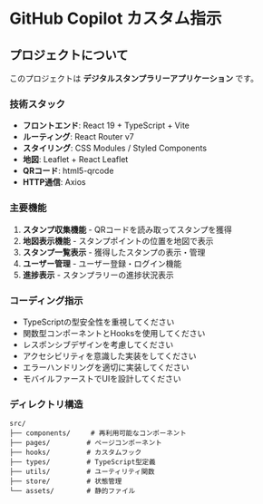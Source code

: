 # GitHub Copilot カスタム指示

<!-- Use this file to provide workspace-specific custom instructions to Copilot. For more details, visit https://code.visualstudio.com/docs/copilot/copilot-customization#_use-a-githubcopilotinstructionsmd-file -->

## プロジェクトについて

このプロジェクトは **デジタルスタンプラリーアプリケーション** です。

### 技術スタック
- **フロントエンド**: React 19 + TypeScript + Vite
- **ルーティング**: React Router v7
- **スタイリング**: CSS Modules / Styled Components
- **地図**: Leaflet + React Leaflet
- **QRコード**: html5-qrcode
- **HTTP通信**: Axios

### 主要機能
1. **スタンプ収集機能** - QRコードを読み取ってスタンプを獲得
2. **地図表示機能** - スタンプポイントの位置を地図で表示
3. **スタンプ一覧表示** - 獲得したスタンプの表示・管理
4. **ユーザー管理** - ユーザー登録・ログイン機能
5. **進捗表示** - スタンプラリーの進捗状況表示

### コーディング指示
- TypeScriptの型安全性を重視してください
- 関数型コンポーネントとHooksを使用してください
- レスポンシブデザインを考慮してください
- アクセシビリティを意識した実装をしてください
- エラーハンドリングを適切に実装してください
- モバイルファーストでUIを設計してください

### ディレクトリ構造
```
src/
├── components/     # 再利用可能なコンポーネント
├── pages/         # ページコンポーネント
├── hooks/         # カスタムフック
├── types/         # TypeScript型定義
├── utils/         # ユーティリティ関数
├── store/         # 状態管理
└── assets/        # 静的ファイル
```
